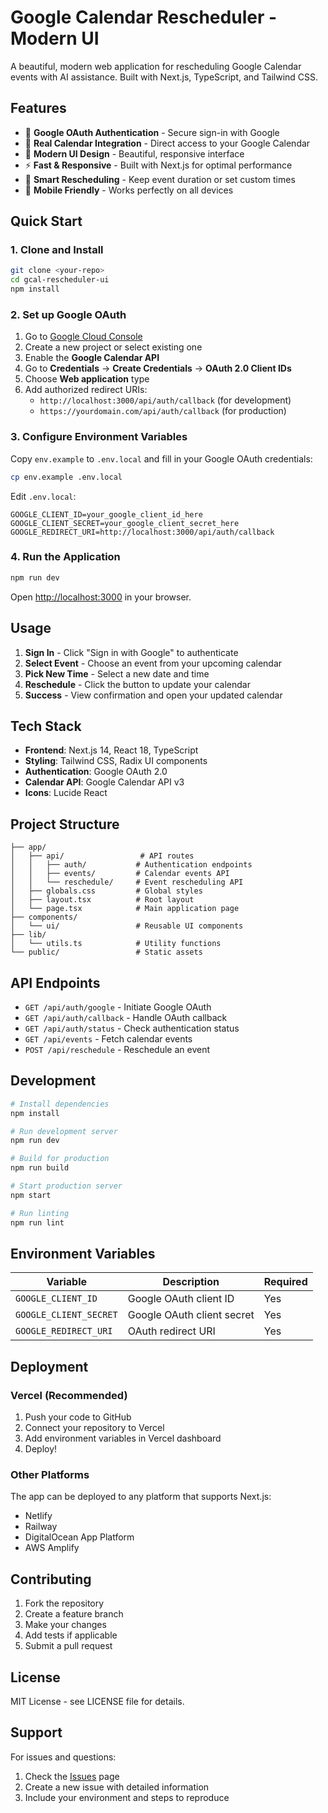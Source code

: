 # Google Calendar Rescheduler - Modern UI

A beautiful, modern web application for rescheduling Google Calendar events with AI assistance. Built with Next.js, TypeScript, and Tailwind CSS.

## Features

- 🔐 **Google OAuth Authentication** - Secure sign-in with Google
- 📅 **Real Calendar Integration** - Direct access to your Google Calendar
- 🎨 **Modern UI Design** - Beautiful, responsive interface
- ⚡ **Fast & Responsive** - Built with Next.js for optimal performance
- 🔄 **Smart Rescheduling** - Keep event duration or set custom times
- 📱 **Mobile Friendly** - Works perfectly on all devices

## Quick Start

### 1. Clone and Install

```bash
git clone <your-repo>
cd gcal-rescheduler-ui
npm install
```

### 2. Set up Google OAuth

1. Go to [Google Cloud Console](https://console.cloud.google.com/)
2. Create a new project or select existing one
3. Enable the **Google Calendar API**
4. Go to **Credentials** → **Create Credentials** → **OAuth 2.0 Client IDs**
5. Choose **Web application** type
6. Add authorized redirect URIs:
   - `http://localhost:3000/api/auth/callback` (for development)
   - `https://yourdomain.com/api/auth/callback` (for production)

### 3. Configure Environment Variables

Copy `env.example` to `.env.local` and fill in your Google OAuth credentials:

```bash
cp env.example .env.local
```

Edit `.env.local`:
```env
GOOGLE_CLIENT_ID=your_google_client_id_here
GOOGLE_CLIENT_SECRET=your_google_client_secret_here
GOOGLE_REDIRECT_URI=http://localhost:3000/api/auth/callback
```

### 4. Run the Application

```bash
npm run dev
```

Open [http://localhost:3000](http://localhost:3000) in your browser.

## Usage

1. **Sign In** - Click "Sign in with Google" to authenticate
2. **Select Event** - Choose an event from your upcoming calendar
3. **Pick New Time** - Select a new date and time
4. **Reschedule** - Click the button to update your calendar
5. **Success** - View confirmation and open your updated calendar

## Tech Stack

- **Frontend**: Next.js 14, React 18, TypeScript
- **Styling**: Tailwind CSS, Radix UI components
- **Authentication**: Google OAuth 2.0
- **Calendar API**: Google Calendar API v3
- **Icons**: Lucide React

## Project Structure

```
├── app/
│   ├── api/                 # API routes
│   │   ├── auth/           # Authentication endpoints
│   │   ├── events/         # Calendar events API
│   │   └── reschedule/     # Event rescheduling API
│   ├── globals.css         # Global styles
│   ├── layout.tsx          # Root layout
│   └── page.tsx            # Main application page
├── components/
│   └── ui/                 # Reusable UI components
├── lib/
│   └── utils.ts            # Utility functions
└── public/                 # Static assets
```

## API Endpoints

- `GET /api/auth/google` - Initiate Google OAuth
- `GET /api/auth/callback` - Handle OAuth callback
- `GET /api/auth/status` - Check authentication status
- `GET /api/events` - Fetch calendar events
- `POST /api/reschedule` - Reschedule an event

## Development

```bash
# Install dependencies
npm install

# Run development server
npm run dev

# Build for production
npm run build

# Start production server
npm start

# Run linting
npm run lint
```

## Environment Variables

| Variable | Description | Required |
|----------|-------------|----------|
| `GOOGLE_CLIENT_ID` | Google OAuth client ID | Yes |
| `GOOGLE_CLIENT_SECRET` | Google OAuth client secret | Yes |
| `GOOGLE_REDIRECT_URI` | OAuth redirect URI | Yes |

## Deployment

### Vercel (Recommended)

1. Push your code to GitHub
2. Connect your repository to Vercel
3. Add environment variables in Vercel dashboard
4. Deploy!

### Other Platforms

The app can be deployed to any platform that supports Next.js:
- Netlify
- Railway
- DigitalOcean App Platform
- AWS Amplify

## Contributing

1. Fork the repository
2. Create a feature branch
3. Make your changes
4. Add tests if applicable
5. Submit a pull request

## License

MIT License - see LICENSE file for details.

## Support

For issues and questions:
1. Check the [Issues](../../issues) page
2. Create a new issue with detailed information
3. Include your environment and steps to reproduce
